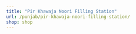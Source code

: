 ```yaml
---
title: "Pir Khawaja Noori Filling Station"
url: /punjab/pir-khawaja-noori-filling-station/
shop: shop
---
```

